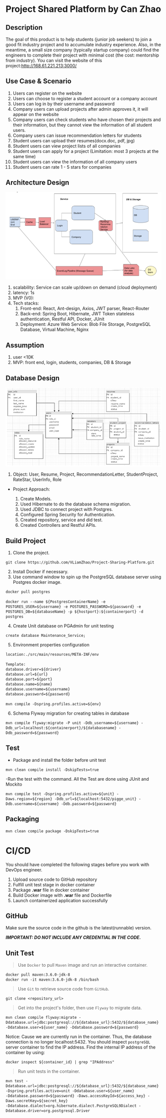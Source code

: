 # Project Shared Platform by Can Zhao
## Description 
The goal of this product is to help students (junior job seekers) to join a good fit industry project and to accumulate 
industry experience. Also, in the meantime, a small size company (typically startup company) could find the engineers 
to complete their project with minimal cost (the cost: mentorship from industry). You can visit the website of this project:http://168.61.221.213:3000/
## Use Case & Scenario
1. Users can register on the website
2. Users can choose to register a student account or a company account
3. Users can log in by their username and password
4. Company users can upload projects after admin approves it, it will appear on the website
5. Company users can check students who have chosen their projects and their information, but they cannot view the information of all student users.
6. Company users can issue recommendation letters for students
7. Student users can upload their resumes(docx.doc, pdf, jpg)
8. Student users can view project lists of all companies
9. Student users can apply for a project (Limitation: most 3 projects at the same time)
10. Student users can view the information of all company users
11. Student users can rate 1 - 5 stars for companies
## Architecture Design   
![Image of signUp](https://github.com/VLiamZhao/Project-Sharing-Platform/blob/master/src/main/resources/pspdesign.png?raw=true)
1. scalability: Service can scale up/down on demand (cloud deployment)
2. latency: 1s
3. MVP (V0):
4. Tech stacks:
    1. Front-end: React, Ant-design, Axios, JWT parser, React-Router
    2. Back-end: Spring Boot, Hibernate, JWT Token stateless authentication, Restful API, Docker, JUnit
    3. Deployment: Azure Web Service: Blob File Storage, PostgreSQL Database,  Virtual Machine, Nginx
## Assumption
1. user <10K
2. MVP: front end, login, students, companies, DB & Storage

## Database Design
![Image of signUp](https://github.com/VLiamZhao/Project-Sharing-Platform/blob/master/src/main/resources/database%20diagram.png?raw=true)
1. Object: User, Resume, Project, RecommendationLetter, StudentProject, RateStar, UserInfo, Role
* Project Approach:

    1. Create Models.
    2. Used Hibernate to do the database schema migration.
    3. Used JDBC to connect project with Postgres.
    4. Configured Spring Security for Authentication.
    5. Created repository, service and did test.
    6. Created Controllers and Restful APIs.
 
    

## Build Project
1. Clone the project.
```
git clone https://github.com/VLiamZhao/Project-Sharing-Platform.git
```
2. Install Docker if necessary.
3. Use command window to spin up the PostgreSQL database server using Postgres docker image.
```
docker pull postgres

docker run --name ${PostgresContainerName} -e POSTGRES_USER=${username} -e POSTGRES_PASSWORD=${password} -e POSTGRES_DB=${databaseName} -p ${hostport}:${containerport} -d postgres
```
4. Create Unit database on PGAdmin for unit testing
```
create database Maintenance_Service;
```
5. Environment properties configuration
```
location:./src/main/resources/META-INF/env
   
Template:
database.driver=${driver}
database.url=${url}
database.port=${port}
database.name=${name}
database.username=${username}
database.password=${password}
   
mvn compile -Dspring.profiles.active=${env}
```
6. Schema Flyway migration for creating tables in database
```
mvn compile flyway:migrate -P unit -Ddb_username=${username} -Ddb_url=localhost:${containerport}/${databasename} -Ddb_password=${password} 
```

## Test
- Package and install the folder before unit test 
```
mvn clean compile install -DskipTests=true
```
-Run the test with the command. All the Test are done using JUnit and Mockito
```
mvn compile test -Dspring.profiles.active=${unit} -Daws.region=${region} -Ddb_url=${localhost:5432/pigge_unit} -Ddb.username=${username} -Ddb.password=${password} 
```

## Packaging
```
mvn clean compile package -DskipTests=true
```

# CI/CD

You should have completed the following stages before you work with DevOps engineer.

  1. Upload source code to GitHub repository
  2. Fulfill unit test stage in docker container
  3. Package **.war** file in docker container
  4. Build Docker image with **.war** file and Dockerfile
  5. Launch containerized application successfully

## GitHub

Make sure the source code in the github is the latest(runnable) version.   

***IMPORTANT: DO NOT INCLUDE ANY CREDENTIAL IN THE CODE.***

## Unit Test
>Use `Docker` to pull `Maven` image and run an interactive container.
>
    docker pull maven:3.6.0-jdk-8
    docker run -it maven:3.6.0-jdk-8 /bin/bash

>Use `Git` to retrieve source code from `GitHub`.
>
    git clone <repository_url>
    
>Get into the project's folder, then use `Flyway` to migrate data.
>
    mvn clean compile flyway:migrate -Ddatabase.url=jdbc:postgresql://${database_url}:5432/${database_name} 
    -Ddatabase.user=${user_name} -Ddatabase.password=${password}
    
Notice: Cause we are currently run in the container. Thus, the database connection is no longer localhost:5432.
You should inspect `postgreSQL` server container to find the IP address. Find the internal IP address of the container by using:
    
    docker inspect ${container_id} | grep "IPAddress"
    
>Run unit tests in the container.
>
    mvn test -Ddatabase.url=jdbc:postgresql://${database_url}:5432/${database_name} -Dspring.profiles.active=unit -Ddatabase.user=${user_name} 
    -Ddatabase.password=${password} -Daws.accessKeyId=${access_key} -Daws.secretKey=${secret_key} 
    -Ddatabase.dialect=org.hibernate.dialect.PostgreSQL9Dialect -Ddatabase.driver=org.postgresql.Driver
